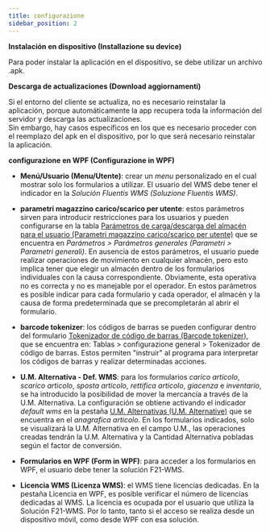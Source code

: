 ```yaml
---
title: configurazione
sidebar_position: 2
---
```


**Instalación en dispositivo (Installazione su device)**

Para poder instalar la aplicación en el dispositivo, se debe utilizar un archivo .apk.

**Descarga de actualizaciones (Download aggiornamenti)**

Si el entorno del cliente se actualiza, no es necesario reinstalar la aplicación, porque automáticamente la app recupera toda la información del servidor y descarga las actualizaciones.  
Sin embargo, hay casos específicos en los que es necesario proceder con el reemplazo del apk en el dispositivo, por lo que será necesario reinstalar la aplicación.

**configurazione en WPF (Configurazione in WPF)**

- **Menú/Usuario (Menu/Utente)**: crear un *menu* personalizado en el cual mostrar solo los formularios a utilizar. El usuario del WMS debe tener el indicador en la *Solución Fluentis WMS (Soluzione Fluentis WMS)*.

- **parametri magazzino carico/scarico per utente**: estos parámetros sirven para introducir restricciones para los usuarios y pueden configurarse en la tabla [Parámetros de carga/descarga del almacén para el usuario (Parametri magazzino carico/scarico per utente)](/docs/configurations/parameters/general-parameters/deliverynotes-grouping) que se encuentra en *Parámetros > Parámetros generales (Parametri > Parametri generali)*. En ausencia de estos parámetros, el usuario puede realizar operaciones de movimiento en cualquier almacén, pero esto implica tener que elegir un almacén dentro de los formularios individuales con la causa correspondiente. Obviamente, esta operativa no es correcta y no es manejable por el operador. En estos parámetros es posible indicar para cada formulario y cada operador, el almacén y la causa de forma predeterminada que se precompletarán al abrir el formulario.

- **barcode tokenizer**: los códigos de barras se pueden configurar dentro del formulario [Tokenizador de código de barras (Barcode tokenizer)](/docs/configurations/tables/general-settings/barcode-tokenizer), que se encuentra en: Tablas > configurazione general > Tokenizador de código de barras. Estos permiten "instruir" al programa para interpretar los códigos de barras y realizar determinadas acciones.

- **U.M. Alternativa - Def. WMS**: para los formularios *carico articolo*, *scarico articolo*, *sposta articolo*, *rettifica articolo*, *giacenza* e *inventario*, se ha introducido la posibilidad de mover la mercancía a través de la U.M. Alternativa. La configuración se obtiene activando el indicador *default wms* en la pestaña [U.M. Alternativas (U.M. Alternative)](/docs/erp-home/registers/items/create-new-item) que se encuentra en el *anagrafica articolo*. En los formularios indicados, solo se visualizará la U.M. Alternativa en el campo U.M., las operaciones creadas tendrán la U.M. Alternativa y la Cantidad Alternativa pobladas según el factor de conversión.

- **Formularios en WPF (Form in WPF)**: para acceder a los formularios en WPF, el usuario debe tener la solución F21-WMS.

- **Licencia WMS (Licenza WMS)**: el WMS tiene licencias dedicadas. En la pestaña Licencia en WPF, es posible verificar el número de licencias dedicadas al WMS. La licencia es ocupada por el usuario que utiliza la Solución F21-WMS. Por lo tanto, tanto si el acceso se realiza desde un dispositivo móvil, como desde WPF con esa solución.